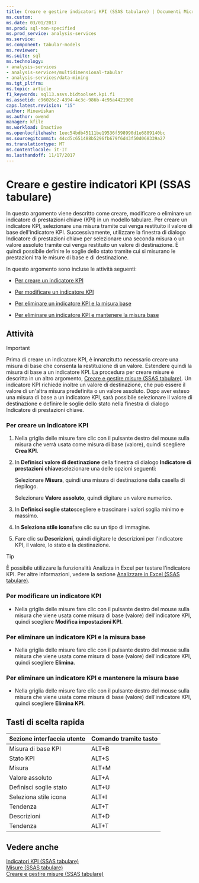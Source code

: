```yaml
---
title: Creare e gestire indicatori KPI (SSAS tabulare) | Documenti Microsoft
ms.custom: 
ms.date: 03/01/2017
ms.prod: sql-non-specified
ms.prod_service: analysis-services
ms.service: 
ms.component: tabular-models
ms.reviewer: 
ms.suite: sql
ms.technology:
- analysis-services
- analysis-services/multidimensional-tabular
- analysis-services/data-mining
ms.tgt_pltfrm: 
ms.topic: article
f1_keywords: sql13.asvs.bidtoolset.kpi.f1
ms.assetid: c96026c2-4394-4c3c-986b-4c95a4421900
caps.latest.revision: "15"
author: Minewiskan
ms.author: owend
manager: kfile
ms.workload: Inactive
ms.openlocfilehash: 1eec54bdb45111be19536f598990d1e6889140bc
ms.sourcegitcommit: 44cd5c651488b5296fb679f6d43f50d068339a27
ms.translationtype: MT
ms.contentlocale: it-IT
ms.lasthandoff: 11/17/2017
---
```

# <a name="create-and-manage-kpis-ssas-tabular"></a>Creare e gestire indicatori KPI (SSAS tabulare)
  In questo argomento viene descritto come creare, modificare o eliminare un indicatore di prestazioni chiave (KPI) in un modello tabulare. Per creare un indicatore KPI, selezionare una misura tramite cui venga restituito il valore di base dell'indicatore KPI. Successivamente, utilizzare la finestra di dialogo Indicatore di prestazioni chiave per selezionare una seconda misura o un valore assoluto tramite cui venga restituito un valore di destinazione. È quindi possibile definire le soglie dello stato tramite cui si misurano le prestazioni tra le misure di base e di destinazione.  
  
 In questo argomento sono incluse le attività seguenti:  
  
-   [Per creare un indicatore KPI](#bkmk_create_KPI)  
  
-   [Per modificare un indicatore KPI](#bkmk_edit_KPI)  
  
-   [Per eliminare un indicatore KPI e la misura base](#bkmk_delete)  
  
-   [Per eliminare un indicatore KPI e mantenere la misura base](#bkmk_delete_KPI)  
  
## <a name="tasks"></a>Attività  
  
> [!IMPORTANT]  
>  Prima di creare un indicatore KPI, è innanzitutto necessario creare una misura di base che consenta la restituzione di un valore. Estendere quindi la misura di base a un indicatore KPI. La procedura per creare misure è descritta in un altro argomento, [Creare e gestire misure &#40;SSAS tabulare&#41;](../../analysis-services/tabular-models/create-and-manage-measures-ssas-tabular.md). Un indicatore KPI richiede inoltre un valore di destinazione, che può essere il valore di un'altra misura predefinita o un valore assoluto. Dopo aver esteso una misura di base a un indicatore KPI, sarà possibile selezionare il valore di destinazione e definire le soglie dello stato nella finestra di dialogo Indicatore di prestazioni chiave.  
  
###  <a name="bkmk_create_KPI"></a> Per creare un indicatore KPI  
  
1.  Nella griglia delle misure fare clic con il pulsante destro del mouse sulla misura che verrà usata come misura di base (valore), quindi scegliere **Crea KPI**.  
  
2.  In **Definisci valore di destinazione** della finestra di dialogo **Indicatore di prestazioni chiave**selezionare una delle opzioni seguenti:  
  
     Selezionare **Misura**, quindi una misura di destinazione dalla casella di riepilogo.  
  
     Selezionare **Valore assoluto**, quindi digitare un valore numerico.  
  
3.  In **Definisci soglie stato**scegliere e trascinare i valori soglia minimo e massimo.  
  
4.  In **Seleziona stile icona**fare clic su un tipo di immagine.  
  
5.  Fare clic su **Descrizioni**, quindi digitare le descrizioni per l'indicatore KPI, il valore, lo stato e la destinazione.  
  
> [!TIP]  
>  È possibile utilizzare la funzionalità Analizza in Excel per testare l'indicatore KPI. Per altre informazioni, vedere la sezione [Analizzare in Excel &#40;SSAS tabulare&#41;](../../analysis-services/tabular-models/analyze-in-excel-ssas-tabular.md).  
  
###  <a name="bkmk_edit_KPI"></a> Per modificare un indicatore KPI  
  
-   Nella griglia delle misure fare clic con il pulsante destro del mouse sulla misura che viene usata come misura di base (valore) dell'indicatore KPI, quindi scegliere **Modifica impostazioni KPI**.  
  
###  <a name="bkmk_delete"></a> Per eliminare un indicatore KPI e la misura base  
  
-   Nella griglia delle misure fare clic con il pulsante destro del mouse sulla misura che viene usata come misura di base (valore) dell'indicatore KPI, quindi scegliere **Elimina**.  
  
###  <a name="bkmk_delete_KPI"></a> Per eliminare un indicatore KPI e mantenere la misura base  
  
-   Nella griglia delle misure fare clic con il pulsante destro del mouse sulla misura che viene usata come misura di base (valore) dell'indicatore KPI, quindi scegliere **Elimina KPI**.  
  
## <a name="alt-shortcuts"></a>Tasti di scelta rapida  
  
|Sezione interfaccia utente|Comando tramite tasto|  
|----------------|-----------------|  
|Misura di base KPI|ALT+B|  
|Stato KPI|ALT+S|  
|Misura|ALT+M|  
|Valore assoluto|ALT+A|  
|Definisci soglie stato|ALT+U|  
|Seleziona stile icona|ALT+I|  
|Tendenza|ALT+T|  
|Descrizioni|ALT+D|  
|Tendenza|ALT+T|  
  
## <a name="see-also"></a>Vedere anche  
 [Indicatori KPI &#40;SSAS tabulare&#41;](../../analysis-services/tabular-models/kpis-ssas-tabular.md)   
 [Misure &#40;SSAS tabulare&#41;](../../analysis-services/tabular-models/measures-ssas-tabular.md)   
 [Creare e gestire misure &#40;SSAS tabulare&#41;](../../analysis-services/tabular-models/create-and-manage-measures-ssas-tabular.md)  
  
  
